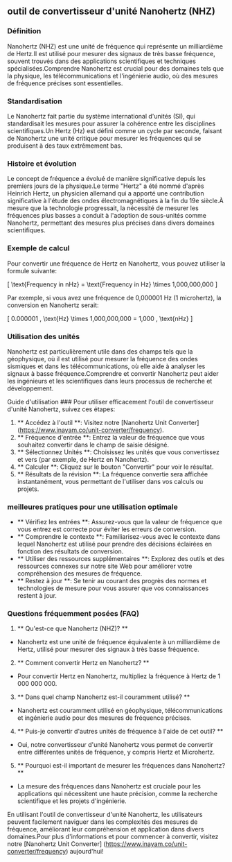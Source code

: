## outil de convertisseur d'unité Nanohertz (NHZ)

### Définition
Nanohertz (NHZ) est une unité de fréquence qui représente un milliardième de Hertz.Il est utilisé pour mesurer des signaux de très basse fréquence, souvent trouvés dans des applications scientifiques et techniques spécialisées.Comprendre Nanohertz est crucial pour des domaines tels que la physique, les télécommunications et l'ingénierie audio, où des mesures de fréquence précises sont essentielles.

### Standardisation
Le Nanohertz fait partie du système international d'unités (SI), qui standardisait les mesures pour assurer la cohérence entre les disciplines scientifiques.Un Hertz (Hz) est défini comme un cycle par seconde, faisant de Nanohertz une unité critique pour mesurer les fréquences qui se produisent à des taux extrêmement bas.

### Histoire et évolution
Le concept de fréquence a évolué de manière significative depuis les premiers jours de la physique.Le terme "Hertz" a été nommé d'après Heinrich Hertz, un physicien allemand qui a apporté une contribution significative à l'étude des ondes électromagnétiques à la fin du 19e siècle.À mesure que la technologie progressait, la nécessité de mesurer les fréquences plus basses a conduit à l'adoption de sous-unités comme Nanohertz, permettant des mesures plus précises dans divers domaines scientifiques.

### Exemple de calcul
Pour convertir une fréquence de Hertz en Nanohertz, vous pouvez utiliser la formule suivante:

\[ \text{Frequency in nHz} = \text{Frequency in Hz} \times 1,000,000,000 \]

Par exemple, si vous avez une fréquence de 0,000001 Hz (1 microhertz), la conversion en Nanohertz serait:

\[ 0.000001 \, \text{Hz} \times 1,000,000,000 = 1,000 \, \text{nHz} \]

### Utilisation des unités
Nanohertz est particulièrement utile dans des champs tels que la géophysique, où il est utilisé pour mesurer la fréquence des ondes sismiques et dans les télécommunications, où elle aide à analyser les signaux à basse fréquence.Comprendre et convertir Nanohertz peut aider les ingénieurs et les scientifiques dans leurs processus de recherche et développement.

Guide d'utilisation ###
Pour utiliser efficacement l'outil de convertisseur d'unité Nanohertz, suivez ces étapes:

1. ** Accédez à l'outil **: Visitez notre [Nanohertz Unit Converter] (https://www.inayam.co/unit-converter/frequency).
2. ** Fréquence d'entrée **: Entrez la valeur de fréquence que vous souhaitez convertir dans le champ de saisie désigné.
3. ** Sélectionnez Unités **: Choisissez les unités que vous convertissez et vers (par exemple, de Hertz en Nanohertz).
4. ** Calculer **: Cliquez sur le bouton "Convertir" pour voir le résultat.
5. ** Résultats de la révision **: La fréquence convertie sera affichée instantanément, vous permettant de l'utiliser dans vos calculs ou projets.

### meilleures pratiques pour une utilisation optimale
- ** Vérifiez les entrées **: Assurez-vous que la valeur de fréquence que vous entrez est correcte pour éviter les erreurs de conversion.
- ** Comprendre le contexte **: Familiarisez-vous avec le contexte dans lequel Nanohertz est utilisé pour prendre des décisions éclairées en fonction des résultats de conversion.
- ** Utiliser des ressources supplémentaires **: Explorez des outils et des ressources connexes sur notre site Web pour améliorer votre compréhension des mesures de fréquence.
- ** Restez à jour **: Se tenir au courant des progrès des normes et technologies de mesure pour vous assurer que vos connaissances restent à jour.

### Questions fréquemment posées (FAQ)

1. ** Qu'est-ce que Nanohertz (NHZ)? **
- Nanohertz est une unité de fréquence équivalente à un milliardième de Hertz, utilisé pour mesurer des signaux à très basse fréquence.

2. ** Comment convertir Hertz en Nanohertz? **
- Pour convertir Hertz en Nanohertz, multipliez la fréquence à Hertz de 1 000 000 000.

3. ** Dans quel champ Nanohertz est-il couramment utilisé? **
- Nanohertz est couramment utilisé en géophysique, télécommunications et ingénierie audio pour des mesures de fréquence précises.

4. ** Puis-je convertir d'autres unités de fréquence à l'aide de cet outil? **
- Oui, notre convertisseur d'unité Nanohertz vous permet de convertir entre différentes unités de fréquence, y compris Hertz et Microhertz.

5. ** Pourquoi est-il important de mesurer les fréquences dans Nanohertz? **
- La mesure des fréquences dans Nanohertz est cruciale pour les applications qui nécessitent une haute précision, comme la recherche scientifique et les projets d'ingénierie.

En utilisant l'outil de convertisseur d'unité Nanohertz, les utilisateurs peuvent facilement naviguer dans les complexités des mesures de fréquence, améliorant leur compréhension et application dans divers domaines.Pour plus d'informations et pour commencer à convertir, visitez notre [Nanohertz Unit Converter] (https://www.inayam.co/unit-converter/frequency) aujourd'hui!